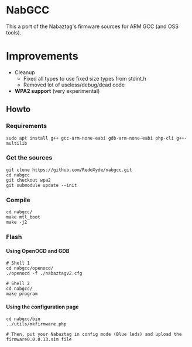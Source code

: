 # NabGCC

This a port of the Nabaztag's firmware sources for ARM GCC (and OSS tools).

# Improvements

- Cleanup
  - Fixed all types to use fixed size types from stdint.h
  - Removed lot of useless/debug/dead code
- **WPA2 support** (very experimental)

## Howto
### Requirements

    sudo apt install g++ gcc-arm-none-eabi gdb-arm-none-eabi php-cli g++-multilib 

### Get the sources

    git clone https://github.com/RedoXyde/nabgcc.git
    cd nabgcc
    git checkout wpa2
    git submodule update --init

### Compile

    cd nabgcc/
    make mtl_boot
    make -j2

### Flash
#### Using OpenOCD and GDB

    # Shell 1
    cd nabgcc/openocd/
    ./openocd -f ./nabaztagv2.cfg
    
    # Shell 2
    cd nabgcc/
    make program

#### Using the configuration page

    cd nabgcc/bin
    ../utils/mkfirmware.php
    
    # Then, put your Nabaztag in config mode (Blue leds) and upload the firmware0.0.0.13.sim file
    
